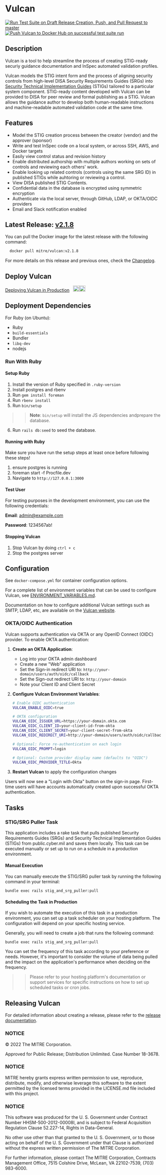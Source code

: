 # Vulcan

[![Run Test Suite on Draft Release Creation, Push, and Pull Request to master](https://github.com/mitre/vulcan/actions/workflows/run-tests.yml/badge.svg)](https://github.com/mitre/vulcan/actions/workflows/run-tests.yml) [![Push Vulcan to Docker Hub on successful test suite run](https://github.com/mitre/vulcan/actions/workflows/push-to-docker.yml/badge.svg)](https://github.com/mitre/vulcan/actions/workflows/push-to-docker.yml)
## Description

Vulcan is a tool to help streamline the process of creating STIG-ready securiy guidance documentation and InSpec automated validation profiles.

Vulcan models the STIG intent form and the process of aligning security controls from high-level DISA Security Requirements Guides (SRGs) into [Security Technical Implementation Guides](public.cyber.mil/stigs) (STIGs) tailored to a particular system component. STIG-ready content developed with Vulcan can be provided to DISA for peer review and formal publishing as a STIG.  Vulcan allows the guidance author to develop both human-readable instructions and machine-readable automated validation code at the same time.

## Features

* Model the STIG creation process between the creator (vendor) and the approver (sponsor)
* Write and test InSpec code on a local system, or across SSH, AWS, and Docker targets
* Easily view control status and revision history
* Enable distributed authorship with multiple authors working on sets of controls and reviewing each others' work.
* Enable looking up related controls (controls using the same SRG ID) in published STIGs while auhtoring or reviewing a control.
* View DISA published STIG Contents.
* Confidential data in the database is encrypted using symmetric encryption
* Authenticate via the local server, through GitHub, LDAP, or OKTA/OIDC providers
* Email and Slack notification enabled

## Latest Release: [v2.1.8](https://github.com/mitre/vulcan/releases/tag/v2.1.8)

You can pull the Docker image for the latest release with the following command:

```bash
  docker pull mitre/vulcan:v2.1.8
```

For more details on this release and previous ones, check the [Changelog](https://vulcan.mitre.org/CHANGELOG.html).

## Deploy Vulcan

[Deploying Vulcan in Production](https://vulcan.mitre.org/docs/)&nbsp;&nbsp;&nbsp;[<img src="public/GitHub-Mark-Light-64px.png#gh-dark-mode-only" width="20"/>](https://pages.github.com/)[<img src="public/GitHub-Mark-64px.png#gh-light-mode-only" width="20"/>](https://pages.github.com/)

## Deployment Dependencies

For Ruby (on Ubuntu):

* Ruby
* `build-essentials`
* Bundler
* `libq-dev`
* nodejs

### Run With Ruby

#### Setup Ruby

1. Install the version of Ruby specified in `.ruby-version`
2. Install postgres and rbenv
3. Run `gem install foreman`
4. Run `rbenv install`
5. Run `bin/setup`

  >> **Note**: `bin/setup` will install the JS dependencies andprepare the database.

6. Run `rails db:seed` to seed the database.

#### Running with Ruby

Make sure you have run the setup steps at least once before following these steps!

1. ensure postgres is running
2. foreman start -f Procfile.dev
3. Navigate to `http://127.0.0.1:3000`

#### Test User

For testing purposes in the development environment, you can use the following credentials:

**Email**: <admin@example.com>

**Password**: 1234567ab!

#### Stopping Vulcan

1. Stop Vulcan by doing `ctrl + c`
2. Stop the postgres server

## Configuration

See `docker-compose.yml` for container configuration options.

For a complete list of environment variables that can be used to configure Vulcan, see [ENVIRONMENT_VARIABLES.md](ENVIRONMENT_VARIABLES.md).

Documentation on how to configure additional Vulcan settings such as SMTP, LDAP, etc, are available on the [Vulcan website](https://vulcan.mitre.org/docs/config.html).

### OKTA/OIDC Authentication

Vulcan supports authentication via OKTA or any OpenID Connect (OIDC) provider. To enable OKTA authentication:

1. **Create an OKTA Application**:
   - Log into your OKTA admin dashboard
   - Create a new "Web" application
   - Set the Sign-in redirect URI to: `http://your-domain/users/auth/oidc/callback`
   - Set the Sign-out redirect URI to: `http://your-domain`
   - Note your Client ID and Client Secret

2. **Configure Vulcan Environment Variables**:
   ```bash
   # Enable OIDC authentication
   VULCAN_ENABLE_OIDC=true

   # OKTA configuration
   VULCAN_OIDC_ISSUER_URL=https://your-domain.okta.com
   VULCAN_OIDC_CLIENT_ID=your-client-id-from-okta
   VULCAN_OIDC_CLIENT_SECRET=your-client-secret-from-okta
   VULCAN_OIDC_REDIRECT_URI=http://your-domain/users/auth/oidc/callback

   # Optional: Force re-authentication on each login
   VULCAN_OIDC_PROMPT=login

   # Optional: Custom provider display name (defaults to "OIDC")
   VULCAN_OIDC_PROVIDER_TITLE=Okta
   ```

3. **Restart Vulcan** to apply the configuration changes

Users will now see a "Login with Okta" button on the sign-in page. First-time users will have accounts automatically created upon successful OKTA authentication.

## Tasks

### STIG/SRG Puller Task

This application includes a rake task that pulls published Security Requirements Guides (SRGs) and Security Technical Implementation Guides (STIGs) from
public.cyber.mil and saves them locally. This task can be executed manually or set up to run on a schedule in a production environment.

#### Manual Execution

You can manually execute the STIG/SRG puller task by running the following command in your terminal:

```shell
bundle exec rails stig_and_srg_puller:pull
```

#### Scheduling the Task in Production

If you wish to automate the execution of this task in a production environment, you can set up a task scheduler on your hosting platform.
The configuration will depend on your specific hosting service.

Generally, you will need to create a job that runs the following command:

```shell
bundle exec rails stig_and_srg_puller:pull
```

You can set the frequency of this task according to your preference or needs. However, it's important to consider the volume of data being pulled
and the impact on the application's performance when deciding on the frequency.

>> Please refer to your hosting platform's documentation or support services for specific instructions on how to set up scheduled tasks or cron jobs.

## Releasing Vulcan

For detailed information about creating a release, please refer to the [release documentation](https://github.com/mitre/vulcan/wiki/Release_vulcan).

### NOTICE

© 2022 The MITRE Corporation.

Approved for Public Release; Distribution Unlimited. Case Number 18-3678.

### NOTICE

MITRE hereby grants express written permission to use, reproduce, distribute, modify, and otherwise leverage this software to the extent permitted by the licensed terms provided in the LICENSE.md file included with this project.

### NOTICE

This software was produced for the U. S. Government under Contract Number HHSM-500-2012-00008I, and is subject to Federal Acquisition Regulation Clause 52.227-14, Rights in Data-General.

No other use other than that granted to the U. S. Government, or to those acting on behalf of the U. S. Government under that Clause is authorized without the express written permission of The MITRE Corporation.

For further information, please contact The MITRE Corporation, Contracts Management Office, 7515 Colshire Drive, McLean, VA 22102-7539, (703) 983-6000.
